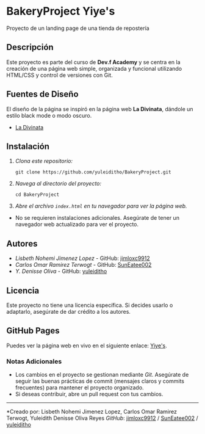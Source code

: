 # BakeryProject Yiye's

Proyecto de un landing page de una tienda de repostería 

## Descripción

Este proyecto es parte del curso de **Dev.f Academy** y se centra en la creación de una página web simple, organizada y funcional utilizando HTML/CSS y control de versiones con Git.

## Fuentes de Diseño

El diseño de la página se inspiró en la página web **La Divinata**, dándole un estilo black mode o modo oscuro.

- [La Divinata](https://www.ladivinata.mx/) 


## Instalación

1. *Clona este repositorio:*
    ```
    git clone https://github.com/yuleiditho/BakeryProject.git
    ```
    

2. *Navega al directorio del proyecto:*
    ```
    cd BakeryProject
    ```

3. *Abre el archivo `index.html` en tu navegador para ver la página web.*

- No se requieren instalaciones adicionales. Asegúrate de tener un navegador web actualizado para ver el proyecto.

## Autores

- *Lisbeth Nohemi Jimenez Lopez* - GitHub: [jimloxc9912](https://github.com/jimloxc9912)
- *Carlos Omar Ramirez Terwogt* - GitHub: [SunEatee002](https://github.com/SunEatee002)
- *Y. Denisse Oliva* - GitHub: [yuleiditho](https://github.com/yuleiditho)

## Licencia

Este proyecto no tiene una licencia específica. Si decides usarlo o adaptarlo, asegúrate de dar crédito a los autores.


## GitHub Pages
Puedes ver la página web en vivo en el siguiente enlace: [Yiye's](https://yuleiditho.github.io/BakeryProject/).

### Notas Adicionales
- Los cambios en el proyecto se gestionan mediante *Git*. Asegúrate de seguir las buenas prácticas de commit (mensajes claros y commits frecuentes) para mantener el proyecto organizado.
- Si deseas contribuir, abre un pull request con tus cambios.

---

*Creado por: Lisbeth Nohemi Jimenez Lopez, Carlos Omar Ramirez Terwogt, Yuleidith Denisse Oliva Reyes
*GitHub*: [jimloxc9912](https://github.com/jimloxc9912) / [SunEatee002](https://github.com/SunEatee002) / [yuleiditho](https://github.com/yuleiditho)

